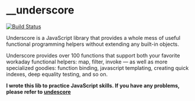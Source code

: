 # __underscore 
[![Build Status](https://travis-ci.org/puorc/__underscore.svg?branch=master)](https://travis-ci.org/puorc/__underscore)

Underscore is a JavaScript library that provides a whole mess of useful functional programming helpers without extending any built-in objects. 

Underscore provides over 100 functions that support both your favorite workaday functional helpers: map, filter, invoke — as well as more specialized goodies: function binding, javascript templating, creating quick indexes, deep equality testing, and so on.

**I wrote this lib to practice JavaScript skills. If you have any problems, please refer to [undescore](http://underscorejs.org/)**
